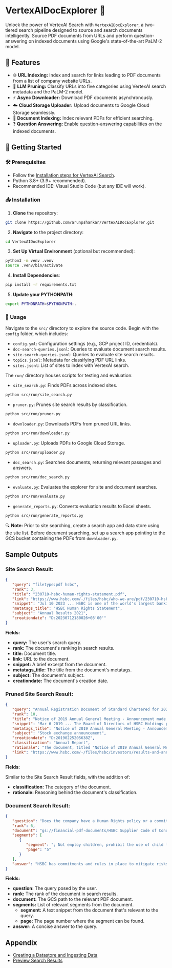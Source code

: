 # VertexAIDocExplorer 🚀

Unlock the power of VertexAI Search with `VertexAIDocExplorer`, a two-tiered search pipeline designed to source and search documents intelligently. Source PDF documents from URLs and perform question-answering on indexed documents using Google's state-of-the-art PaLM-2 model.

## 🌟 Features

- 🌐 **URL Indexing:** Index and search for links leading to PDF documents from a list of company website URLs.
- 🧠 **LLM Pruning:** Classify URLs into five categories using VertexAI search metadata and the PaLM-2 model.
- ⚡ **Async Downloader:** Download PDF documents asynchronously.
- ☁️ **Cloud Storage Uploader:** Upload documents to Google Cloud Storage seamlessly.
- 📖 **Document Indexing:** Index relevant PDFs for efficient searching.
- ❓ **Question Answering:** Enable question-answering capabilities on the indexed documents.

## 🚀 Getting Started

### 🛠️ Prerequisites

- Follow the [Installation steps for VertexAI Search](#).
- Python 3.8+ (3.9+ recommended).
- Recommended IDE: Visual Studio Code (but any IDE will work).

### 📥 Installation

1. **Clone** the repository:
```bash
git clone https://github.com/arunpshankar/VertexAIDocExplorer.git
```

2. **Navigate** to the project directory:
```bash
cd VertexAIDocExplorer
```

3. **Set Up Virtual Environment** (optional but recommended):
```bash
python3 -m venv .venv
source .venv/bin/activate
```

4. **Install Dependencies**:
```bash
pip install -r requirements.txt
```

5. **Update your PYTHONPATH**:
```bash
export PYTHONPATH=$PYTHONPATH:.
```

### 📘 Usage

Navigate to the `src/` directory to explore the source code. Begin with the `config` folder, which includes:

- `config.yml`: Configuration settings (e.g., GCP project ID, credentials).
- `doc-search-queries.jsonl`: Queries to evaluate document search results.
- `site-search-queries.jsonl`: Queries to evaluate site search results.
- `topics.jsonl`: Metadata for classifying PDF URL links.
- `sites.jsonl`: List of sites to index with VertexAI search.

The `run/` directory houses scripts for testing and evaluation:

- `site_search.py`: Finds PDFs across indexed sites.
```bash
python src/run/site_search.py
```

- `pruner.py`: Prunes site search results by classification.
```bash
python src/run/pruner.py
```

- `downloader.py`: Downloads PDFs from pruned URL links.
```bash
python src/run/downloader.py
```

- `uploader.py`: Uploads PDFs to Google Cloud Storage.
```bash
python src/run/uploader.py
```

- `doc_search.py`: Searches documents, returning relevant passages and answers.
```bash
python src/run/doc_search.py
```

- `evaluate.py`: Evaluates the explorer for site and document searches.
```bash
python src/run/evaluate.py
```

- `generate_reports.py`: Converts evaluation results to Excel sheets.
```bash
python src/run/generate_reports.py
```

🔍 **Note:** Prior to site searching, create a search app and data store using the site list. Before document searching, set up a search app pointing to the GCS bucket containing the PDFs from `downloader.py`.

## Sample Outputs

### Site Search Result:

```json
{
   "query": "filetype:pdf hsbc",
   "rank": 3,
   "title": "230710-hsbc-human-rights-statement.pdf",
   "link": "https://www.hsbc.com/-/files/hsbc/who-we-are/pdf/230710-hsbc-human-rights-statement.pdf",
   "snippet": "Jul 10 2023 ... HSBC is one of the world's largest banking and financial services organisations. Our global businesses serve more.",
   "metatags_title": "HSBC Human Rights Statement",
   "subject": "Annual Results 2021",
   "creationdate": "D:20230712180026+08'00'"
}
```

**Fields:**

- **query:** The user's search query.
- **rank:** The document's ranking in search results.
- **title:** Document title.
- **link:** URL to the document.
- **snippet:** A brief excerpt from the document.
- **metatags_title:** The title from the document's metatags.
- **subject:** The document's subject.
- **creationdate:** The document's creation date.

### Pruned Site Search Result:

```json
{
   "query": "Annual Registration Document of Standard Chartered for 2022 filetype: pdf",
   "rank": 10,
   "title": "Notice of 2019 Annual General Meeting - Announcement made to ...",
   "snippet": "Mar 6 2019 ... The Board of Directors of HSBC Holdings plc as at the date of this document comprises: Mark Tucker* John. Flint Kathleen Casey† Laura Cha† ...",
   "metatags_title": "Notice of 2019 Annual General Meeting - Announcement made to the HK stock exchange - English",
   "subject": "Stock exchange announcement",
   "creationdate": "D:20190225205638Z",
   "classification": "Annual Report",
   "rationale": "The document, titled 'Notice of 2019 Annual General Meeting,' contains information about the Board of Directors, suggesting it's an Annual Registration Document.",
   "link": "https://www.hsbc.com/-/files/hsbc/investors/results-and-announcements/stock-exchange-announcements/2019/march/sea-190306-e-2019-agm-circular.pdf"
}
```

**Fields:** 

Similar to the Site Search Result fields, with the addition of:

- **classification:** The category of the document.
- **rationale:** Reasoning behind the document's classification.

### Document Search Result:

```json
{
   "question": "Does the company have a Human Rights policy or a commitment to promote and respect human rights, and to prevent human rights violations or indigenous rights?",
   "rank": 6,
   "document": "gs://financial-pdf-documents/HSBC Supplier Code of Conduct  English.pdf",
   "segments": [
      {
         "segment": "¡ Not employ children, prohibit the use of child labour in their operations and supply chain, and take immediate and effective measures to stop child labour as a matter of urgency.",
         "page": "5"
      }
   ],
   "answer": "HSBC has commitments and rules in place to mitigate risks and prevent serious infringements of human rights and fundamental freedoms [5]. They also have policies to protect the environment and safeguard the health and safety of individuals [5]."
}
```

**Fields:**

- **question:** The query posed by the user.
- **rank:** The rank of the document in search results.
- **document:** The GCS path to the relevant PDF document.
- **segments:** List of relevant segments from the document.
  - **segment:** A text snippet from the document that's relevant to the query.
  - **page:** The page number where the segment can be found.
- **answer:** A concise answer to the query.

## Appendix

- [Creating a Datastore and Ingesting Data](https://cloud.google.com/generative-ai-app-builder/docs/create-datastore-ingest)
- [Preview Search Results](https://cloud.google.com/generative-ai-app-builder/docs/preview-search-results)